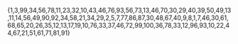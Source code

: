 {1,3,99,34,56,78,11,23,32,10,43,46,76,93,56,73,13,46,70,30,29,40,39,50,49,13,11,14,56,49,90,92,34,58,21,34,29,2,5,7,77,86,87,30,48,67,40,9,8,1,7,46,30,61,68,65,20,26,35,12,13,17,19,10,76,33,37,46,72,99,100,36,78,33,12,96,93,10,22,44,67,21,51,61,71,81,91}